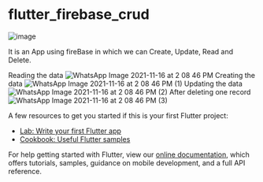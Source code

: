 # flutter_firebase_crud
![image](https://user-images.githubusercontent.com/86064845/141952378-a47f7e5e-ebb1-435f-b1de-3d4fb3133053.png)


It is an App using fireBase in which we can Create, Update, Read and Delete.


Reading the data
![WhatsApp Image 2021-11-16 at 2 08 46 PM](https://user-images.githubusercontent.com/86064845/141951691-077e9879-bb97-4bfe-87a6-5c71c43bf02d.jpeg)
Creating the data
![WhatsApp Image 2021-11-16 at 2 08 46 PM (1)](https://user-images.githubusercontent.com/86064845/141951701-b8565c3c-4dd4-4148-8b76-824b50213122.jpeg)
Updating the data
![WhatsApp Image 2021-11-16 at 2 08 46 PM (2)](https://user-images.githubusercontent.com/86064845/141951712-5aa7dfa0-e893-4b2d-9232-380d33b10c0a.jpeg)
After deleting one record
![WhatsApp Image 2021-11-16 at 2 08 46 PM (3)](https://user-images.githubusercontent.com/86064845/141951743-e8b413c1-9e5f-4fb2-8318-5e50706c3934.jpeg)

A few resources to get you started if this is your first Flutter project:

- [Lab: Write your first Flutter app](https://flutter.dev/docs/get-started/codelab)
- [Cookbook: Useful Flutter samples](https://flutter.dev/docs/cookbook)

For help getting started with Flutter, view our
[online documentation](https://flutter.dev/docs), which offers tutorials,
samples, guidance on mobile development, and a full API reference.
